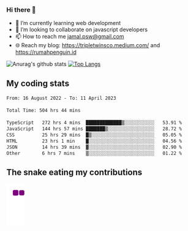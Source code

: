 ### Hi there 👋

<!--
**padepokanpenguin/padepokanpenguin** is a ✨ _special_ ✨ repository because its `README.md` (this file) appears on your GitHub profile.
-->

- 🌱 I’m currently learning  web development
- 👯 I’m looking to collaborate on javascript developers
- 📫 How to reach me jamal.psw@gmail.com
- 🌐 Reach my blog:
   https://tripletwinsco.medium.com/ and
   https://rumahpenguin.id

![Anurag's github stats](https://github-readme-stats.vercel.app/api?username=padepokanpenguin&count_private=true&disable_animations=false&show_icons=true&theme=default)
[![Top Langs](https://github-readme-stats.vercel.app/api/top-langs/?username=padepokanpenguin&theme=default&layout=compact)](https://github.com/padepokanpenguin)

## My coding stats

<!--START_SECTION:waka-->

```text
From: 16 August 2022 - To: 11 April 2023

Total Time: 504 hrs 44 mins

TypeScript   272 hrs 4 mins  █████████████▒░░░░░░░░░░░   53.91 %
JavaScript   144 hrs 57 mins ███████▒░░░░░░░░░░░░░░░░░   28.72 %
CSS          25 hrs 29 mins  █▒░░░░░░░░░░░░░░░░░░░░░░░   05.05 %
HTML         23 hrs 1 min    █░░░░░░░░░░░░░░░░░░░░░░░░   04.56 %
JSON         14 hrs 39 mins  ▓░░░░░░░░░░░░░░░░░░░░░░░░   02.90 %
Other        6 hrs 7 mins    ▒░░░░░░░░░░░░░░░░░░░░░░░░   01.22 %
```

<!--END_SECTION:waka-->


## The snake eating my contributions
![snake gif](https://github.com/padepokanpenguin/padepokanpenguin/blob/output/github-contribution-grid-snake.gif)
